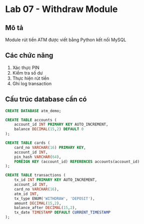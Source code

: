 # Lab 07 - Withdraw Module

## Mô tả
Module rút tiền ATM được viết bằng Python kết nối MySQL

## Các chức năng
1. Xác thực PIN
2. Kiểm tra số dư
3. Thực hiện rút tiền
4. Ghi log transaction

## Cấu trúc database cần có
```sql
CREATE DATABASE atm_demo;

CREATE TABLE accounts (
    account_id INT PRIMARY KEY AUTO_INCREMENT,
    balance DECIMAL(15,2) DEFAULT 0
);

CREATE TABLE cards (
    card_no VARCHAR(16) PRIMARY KEY,
    account_id INT,
    pin_hash VARCHAR(64),
    FOREIGN KEY (account_id) REFERENCES accounts(account_id)
);

CREATE TABLE transactions (
    tx_id INT PRIMARY KEY AUTO_INCREMENT,
    account_id INT,
    card_no VARCHAR(16),
    atm_id INT,
    tx_type ENUM('WITHDRAW', 'DEPOSIT'),
    amount DECIMAL(15,2),
    balance_after DECIMAL(15,2),
    tx_date TIMESTAMP DEFAULT CURRENT_TIMESTAMP
);